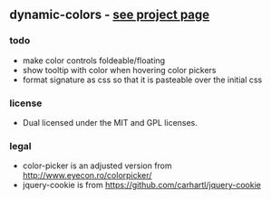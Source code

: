 ## dynamic-colors - [see project page](http://tombrus.github.com/dynamic-colors/)

### todo
  - make color controls foldeable/floating
  - show tooltip with color when hovering color pickers
  - format signature as css so that it is pasteable over the initial css

### license
   - Dual licensed under the MIT and GPL licenses.

### legal
   - color-picker is an adjusted version from http://www.eyecon.ro/colorpicker/
   - jquery-cookie is from https://github.com/carhartl/jquery-cookie
